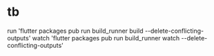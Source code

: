 # tb

run   'flutter packages pub run build_runner build --delete-conflicting-outputs'
watch 'flutter packages pub run build_runner watch --delete-conflicting-outputs'

